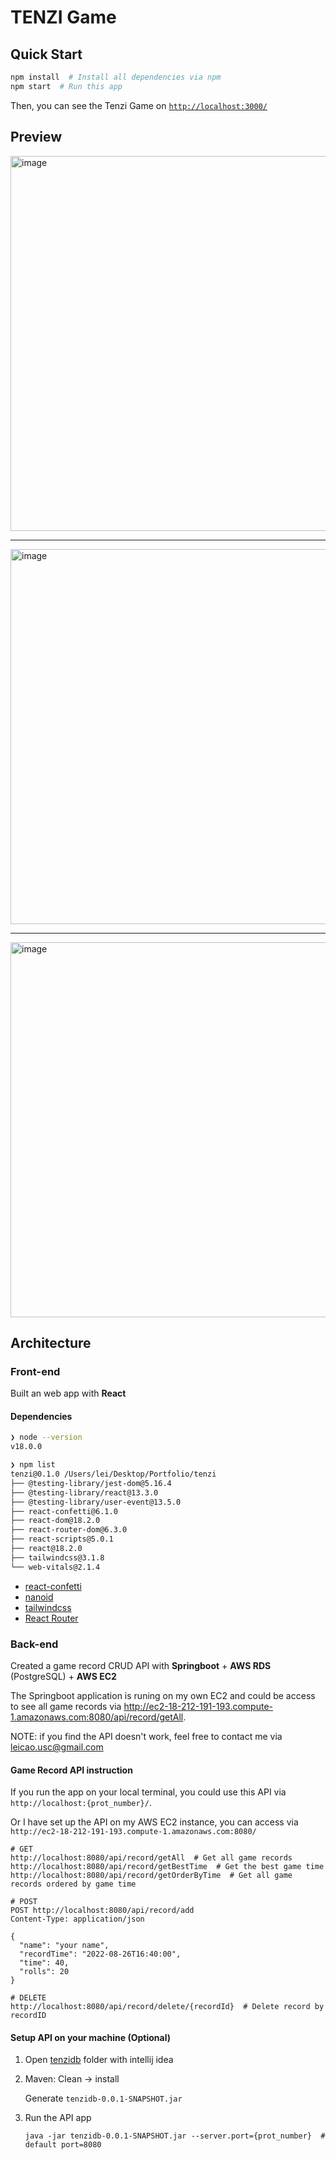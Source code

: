# TENZI Game

## Quick Start
```bash
npm install  # Install all dependencies via npm 
npm start  # Run this app
```

Then, you can see the Tenzi Game on [`http://localhost:3000/`](http://localhost:3000/)

## Preview

<img width="600" alt="image" src="https://s2.loli.net/2022/08/26/Ban4zOE9is7grkv.png">

<hr>
<img width="600" alt="image" src="https://s2.loli.net/2022/08/26/nSG9UzORN2w6dKP.png">

<hr>
<img width="600" alt="image" src="https://user-images.githubusercontent.com/87511626/186850559-8bb21bee-4fa9-4c70-a2bb-aed05f1aa25e.png">

## Architecture

### Front-end

Built an web app with **React**

#### Dependencies

```bash
❯ node --version
v18.0.0

❯ npm list
tenzi@0.1.0 /Users/lei/Desktop/Portfolio/tenzi
├── @testing-library/jest-dom@5.16.4
├── @testing-library/react@13.3.0
├── @testing-library/user-event@13.5.0
├── react-confetti@6.1.0
├── react-dom@18.2.0
├── react-router-dom@6.3.0
├── react-scripts@5.0.1
├── react@18.2.0
├── tailwindcss@3.1.8
└── web-vitals@2.1.4
```

- [react-confetti](https://www.npmjs.com/package/react-confetti)
- [nanoid](https://www.npmjs.com/package/nanoid)
- [tailwindcss](https://tailwindcss.com/)
- [React Router](https://reactrouter.com/en/main)

### Back-end

Created a game record CRUD API with **Springboot** + **AWS RDS** (PostgreSQL) + **AWS EC2**

The Springboot application is runing on my own EC2 and could be access to see all game records via http://ec2-18-212-191-193.compute-1.amazonaws.com:8080/api/record/getAll. 

NOTE: if you find the API doesn't work, feel free to contact me via [leicao.usc@gmail.com](mailto:leicao.usc@gmail.com)

#### Game Record API instruction

If you run the app on your local terminal, you could use this API via `http://localhost:{prot_number}/`.

Or I have set up the API on my AWS EC2 instance, you can access via `http://ec2-18-212-191-193.compute-1.amazonaws.com:8080/`

```shell
# GET
http://localhost:8080/api/record/getAll  # Get all game records
http://localhost:8080/api/record/getBestTime  # Get the best game time
http://localhost:8080/api/record/getOrderByTime  # Get all game records ordered by game time

# POST
POST http://localhost:8080/api/record/add
Content-Type: application/json

{
  "name": "your name",
  "recordTime": "2022-08-26T16:40:00",
  "time": 40,
  "rolls": 20
}

# DELETE
http://localhost:8080/api/record/delete/{recordId}  # Delete record by recordID
```

#### Setup API on your machine (Optional)

1. Open [tenzidb](./tenzidb/) folder with intellij idea

2. Maven: Clean -> install

 	Generate `tenzidb-0.0.1-SNAPSHOT.jar`

3. Run the API app

   ```shell
   java -jar tenzidb-0.0.1-SNAPSHOT.jar --server.port={prot_number}  # default port=8080
   ```

#### 